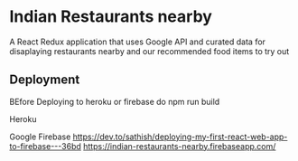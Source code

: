 # Indian Restaurants nearby

A React Redux application that uses Google API and curated data for disaplaying restaurants nearby and our recommended food items to try out


## Deployment

BEfore Deploying to heroku or firebase do npm run build

Heroku

Google Firebase
https://dev.to/sathish/deploying-my-first-react-web-app-to-firebase---36bd
https://indian-restaurants-nearby.firebaseapp.com/
